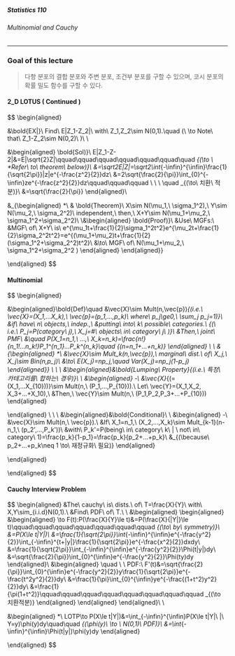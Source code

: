 ##### Statistics 110

###### Multinomial and Cauchy

---



### Goal of this lecture

> 다항 분포의 결합 분포와 주변 분포, 조건부 분포를 구할 수 있으며, 코시 분포의 확률 밀도 함수를 구할 수 있다.









#### 2_D LOTUS ( Continued )

$$
\begin{aligned}

&\bold{EX|}\ Find\ E|Z_1-Z_2|\ with\ Z_1,Z_2\sim N(0,1).\quad (\ \to Note\ that\ Z_1-Z_2\sim N(0,2)\ )\\
\\

&\begin{aligned}
\bold{Sol)}\ E|Z_1-Z-2|&=E|\sqrt{2}Z|\qquad\qquad\qquad\qquad\qquad\qquad\quad _{(\to \ *Refer\ to\ theorem\ below)}\\
&=\sqrt2E|Z|=\sqrt2\int_{-\infin}^{\infin}\frac{1}{\sqrt{2\pi}}|z|e^{-\frac{z^2}{2}}dz\\
&=2\sqrt{\frac{2}{\pi}}\int_{0}^{-\infin}ze^{-\frac{z^2}{2}}dz\qquad\qquad\qquad \  \  \ \quad _{(\to\ 치환\ 적분)}\\
&=\sqrt{\frac{2}{\pi}}
\end{aligned}\\

&_{\begin{aligned}
*\ & \bold{Theorem}\ X\sim N(\mu_1,\ \sigma_1^2),\ Y\sim N(\mu_2,\ \sigma_2^2)\ independent,\ then,\ X+Y\sim N(\mu_1+\mu_2,\ \sigma_1^2+\sigma_2^2)\\
\\&\begin{aligned}
\bold{Proof)}\ &Use\ MGFs:\\ 
&MGF\ of\ X+Y\ is\ e^{\mu_1t+\frac{1}{2}\sigma_1^2t^2}e^{\mu_2t+\frac{1}{2}\sigma_2^2t^2}=e^{(\mu_1+\mu_2)t+\frac{1}{2}(\sigma_1^2+\sigma_2^2)t^2}\\
&\to\ MGF\ of\ N(\mu_1+\mu_2,\ \sigma_1^2+\sigma_2^2 )
\end{aligned}
\end{aligned}} 

\end{aligned}
$$









#### Multinomial

$$
\begin{aligned}

&\begin{aligned}\bold{Def}\quad &\vec{X}\sim Mult(n,\vec{p})_{(i.e.\ \vec{X}=(X_1,...X_k),\ \vec{p}=(p_1,...,p_k)\ where\ p_j\ge0,\ \sum_j p_j=1)}\\
&if\ have\ n\ objects,\ indep.,\\
&putting\ into\ k\ possible\ categories.\ _{(\ i.e.\ P_j=P(category\ j),\ X_j=\#\ objects\ in\ category\ j\ )}\\
&Then,\ joint\ PMF\\
&\quad P(X_1=n_1,\  ...,\ X_k=n_k)=\frac{n!}{n_1!...n_k!}P_1^{n_1}...P_k^{n_k}\quad _{(n=n_1+...+n_k)}
\end{aligned}
\\
\\
&_{\begin{aligned}
*\ &\vec{X}\sim Mult_k(n,\vec{p}),\ marginal\ dist.\ of\ X_j,\ X_j\sim Bin(n,p_j)\\
&\to\ E(X_j)=np_j,\quad Var(X_j)=np_j(1-p_j)
\end{aligned}}
\\
\\
\\
&\begin{aligned}&\bold{Lumping\ Property}_{(i.e.\ 특정\ 카테고리를\ 합하는\ 경우)}\\
\\
&\begin{aligned}
-\ &\vec{X}_{(=(X_1,...X_{10}))}\sim Mult(n,\ (P_1,...,P_{10})).\ Let\ \vec{Y}=(X_1,X_2, X_3+...+X_10),\\
&Then,\ \vec{Y}\sim Mult(n,\ (P_1,P_2,P_3+...+P_{10}))
\end{aligned}

\end{aligned}
\\
\\
\\
&\begin{aligned}&\bold{Conditional}\\
\\
&\begin{aligned}
-\ &\vec{X}\sim Mult(n,\ \vec{p}).\\
&If\ X_1=n_1,\ (X_2,...,X_k)\sim Mult_{k-1}(n-n_1,\ (p_2',...,P_k'))\\
&with\ P_k'=P(being\ in\ category\ k\ | \ not\ in\ category\ 1)=\frac{p_k}{1-p_1}=\frac{p_k}{p_2+...+p_k}\\
&_{(\because\ p_2+...+p_k\neq 1 \to\ 재정규화\ 필요)}
\end{aligned}

\end{aligned}


\end{aligned}
$$







#### Cauchy Interview Problem

$$
\begin{aligned}
&The\ cauchy\ is\ dists.\ of\ T=\frac{X}{Y}\ with\ X,Y\sim_{i.i.d}N(0,1).\\
&Find\ PDF\ of\ T.\\
\\
&\begin{aligned}
\begin{aligned}
&\begin{aligned}
\to F(t):P(\frac{X}{Y}\le t)&=P(\frac{X}{|Y|}\le t)\qquad\qquad\qquad\qquad\qquad\qquad\qquad _{(\to\ by\ symmetry)}\\
&=P(X\le t|Y|)\\
&=\frac{1}{\sqrt{2\pi}}\int_{-\infin}^{\infin}e^{-\frac{y^2}{2}}\int_{-\infin}^{t+|y|}\frac{1}{\sqrt{2\pi}}e^{-\frac{x^2}{2}}dxdy\\
&=\frac{1}{\sqrt{2\pi}}\int_{-\infin}^{\infin}e^{-\frac{y^2}{2}}\Phi(t|y|)dy\\
&=\sqrt{\frac{2}{\pi}}\int_{0}^{\infin}e^{-\frac{y^2}{2}}\Phi(ty)dy
\end{aligned}\\
&\begin{aligned}
\quad \ \ PDF:\ F'(t)&=\sqrt{\frac{2}{\pi}}\int_{0}^{\infin}e^{-\frac{y^2}{2}}y\frac{1}{\sqrt{2\pi}}e^{-\frac{t^2y^2}{2}}dy\\
&=\frac{1}{\pi}\int_{0}^{\infin}ye^{-\frac{(1+t^2)y^2}{2}}dy\\
&=\frac{1}{\pi(1+t^2)}\qquad\qquad\qquad\qquad\qquad\qquad\qquad\qquad _{(\to 치환적분)}
\end{aligned}
\end{aligned}
\end{aligned}\\
\\

&\begin{aligned}
*\ LOTP\to P(X\le t|Y|)&=\int_{-\infin}^{\infin}P(X\le t|Y|\ |\ Y=y)\phi(y)dy\quad\quad _{(\phi(y)\ \to \ N(0,1)\ PDF)}\\
&=\int_{-\infin}^{\infin}\Phi(t|y|)\phi(y)dy
\end{aligned}


\end{aligned}
$$

